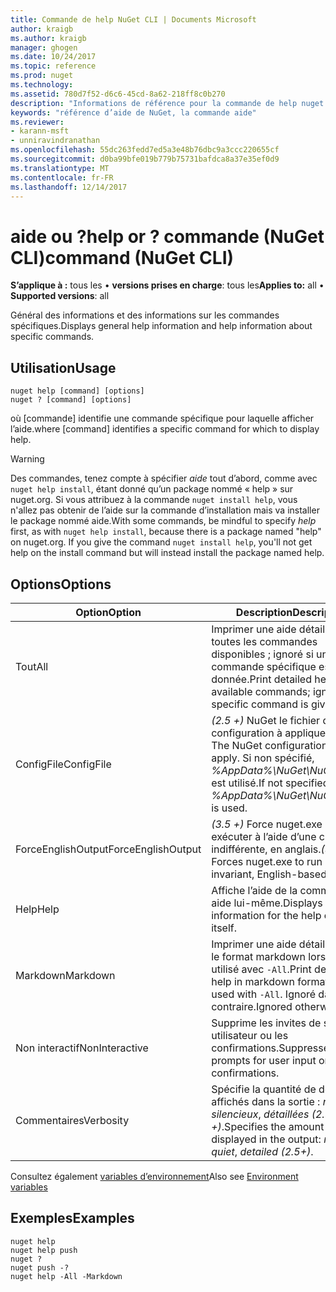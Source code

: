 ```yaml
---
title: Commande de help NuGet CLI | Documents Microsoft
author: kraigb
ms.author: kraigb
manager: ghogen
ms.date: 10/24/2017
ms.topic: reference
ms.prod: nuget
ms.technology: 
ms.assetid: 780d7f52-d6c6-45cd-8a62-218ff8c0b270
description: "Informations de référence pour la commande de help nuget.exe"
keywords: "référence d’aide de NuGet, la commande aide"
ms.reviewer:
- karann-msft
- unniravindranathan
ms.openlocfilehash: 55dc263fedd7ed5a3e48b76dbc9a3ccc220655cf
ms.sourcegitcommit: d0ba99bfe019b779b75731bafdca8a37e35ef0d9
ms.translationtype: MT
ms.contentlocale: fr-FR
ms.lasthandoff: 12/14/2017
---
```

# <a name="help-or--command-nuget-cli"></a><span data-ttu-id="5c742-104">aide ou ?</span><span class="sxs-lookup"><span data-stu-id="5c742-104">help or ?</span></span> <span data-ttu-id="5c742-105">commande (NuGet CLI)</span><span class="sxs-lookup"><span data-stu-id="5c742-105">command (NuGet CLI)</span></span>

<span data-ttu-id="5c742-106">**S’applique à :** tous les &bullet; **versions prises en charge**: tous les</span><span class="sxs-lookup"><span data-stu-id="5c742-106">**Applies to:** all &bullet; **Supported versions**: all</span></span>

<span data-ttu-id="5c742-107">Général des informations et des informations sur les commandes spécifiques.</span><span class="sxs-lookup"><span data-stu-id="5c742-107">Displays general help information and help information about specific commands.</span></span>

## <a name="usage"></a><span data-ttu-id="5c742-108">Utilisation</span><span class="sxs-lookup"><span data-stu-id="5c742-108">Usage</span></span>

```
nuget help [command] [options]
nuget ? [command] [options]
```

<span data-ttu-id="5c742-109">où [commande] identifie une commande spécifique pour laquelle afficher l’aide.</span><span class="sxs-lookup"><span data-stu-id="5c742-109">where [command] identifies a specific command for which to display help.</span></span>

> [!Warning]
> <span data-ttu-id="5c742-110">Des commandes, tenez compte à spécifier *aide* tout d’abord, comme avec `nuget help install`, étant donné qu’un package nommé « help » sur nuget.org. Si vous attribuez à la commande `nuget install help`, vous n'allez pas obtenir de l’aide sur la commande d’installation mais va installer le package nommé aide.</span><span class="sxs-lookup"><span data-stu-id="5c742-110">With some commands, be mindful to specify *help* first, as with `nuget help install`, because there is a package named "help" on nuget.org. If you give the command `nuget install help`, you'll not get help on the install command but will instead install the package named help.</span></span>

## <a name="options"></a><span data-ttu-id="5c742-111">Options</span><span class="sxs-lookup"><span data-stu-id="5c742-111">Options</span></span>

| <span data-ttu-id="5c742-112">Option</span><span class="sxs-lookup"><span data-stu-id="5c742-112">Option</span></span> | <span data-ttu-id="5c742-113">Description</span><span class="sxs-lookup"><span data-stu-id="5c742-113">Description</span></span> |
| --- | --- |
| <span data-ttu-id="5c742-114">Tout</span><span class="sxs-lookup"><span data-stu-id="5c742-114">All</span></span> | <span data-ttu-id="5c742-115">Imprimer une aide détaillée pour toutes les commandes disponibles ; ignoré si une commande spécifique est donnée.</span><span class="sxs-lookup"><span data-stu-id="5c742-115">Print detailed help for all available commands; ignored if a specific command is given.</span></span> |
| <span data-ttu-id="5c742-116">ConfigFile</span><span class="sxs-lookup"><span data-stu-id="5c742-116">ConfigFile</span></span> | <span data-ttu-id="5c742-117">*(2.5 +)*  NuGet le fichier de configuration à appliquer.</span><span class="sxs-lookup"><span data-stu-id="5c742-117">*(2.5+)* The NuGet configuration file to apply.</span></span> <span data-ttu-id="5c742-118">Si non spécifié, *%AppData%\NuGet\NuGet.Config* est utilisé.</span><span class="sxs-lookup"><span data-stu-id="5c742-118">If not specified, *%AppData%\NuGet\NuGet.Config* is used.</span></span> |
| <span data-ttu-id="5c742-119">ForceEnglishOutput</span><span class="sxs-lookup"><span data-stu-id="5c742-119">ForceEnglishOutput</span></span> | <span data-ttu-id="5c742-120">*(3.5 +)*  Force nuget.exe pour exécuter à l’aide d’une culture dite indifférente, en anglais.</span><span class="sxs-lookup"><span data-stu-id="5c742-120">*(3.5+)* Forces nuget.exe to run using an invariant, English-based culture.</span></span> |
| <span data-ttu-id="5c742-121">Help</span><span class="sxs-lookup"><span data-stu-id="5c742-121">Help</span></span> | <span data-ttu-id="5c742-122">Affiche l’aide de la commande aide lui-même.</span><span class="sxs-lookup"><span data-stu-id="5c742-122">Displays help information for the help command itself.</span></span> |
| <span data-ttu-id="5c742-123">Markdown</span><span class="sxs-lookup"><span data-stu-id="5c742-123">Markdown</span></span> | <span data-ttu-id="5c742-124">Imprimer une aide détaillée dans le format markdown lorsqu’il est utilisé avec `-All`.</span><span class="sxs-lookup"><span data-stu-id="5c742-124">Print detailed help in markdown format when used with `-All`.</span></span> <span data-ttu-id="5c742-125">Ignoré dans le cas contraire.</span><span class="sxs-lookup"><span data-stu-id="5c742-125">Ignored otherwise.</span></span> |
| <span data-ttu-id="5c742-126">Non interactif</span><span class="sxs-lookup"><span data-stu-id="5c742-126">NonInteractive</span></span> | <span data-ttu-id="5c742-127">Supprime les invites de saisie utilisateur ou les confirmations.</span><span class="sxs-lookup"><span data-stu-id="5c742-127">Suppresses prompts for user input or confirmations.</span></span> |
| <span data-ttu-id="5c742-128">Commentaires</span><span class="sxs-lookup"><span data-stu-id="5c742-128">Verbosity</span></span> | <span data-ttu-id="5c742-129">Spécifie la quantité de détails affichés dans la sortie : *normal*, *silencieux*, *détaillées (2.5 +)*.</span><span class="sxs-lookup"><span data-stu-id="5c742-129">Specifies the amount of detail displayed in the output: *normal*, *quiet*, *detailed (2.5+)*.</span></span> |

<span data-ttu-id="5c742-130">Consultez également [variables d’environnement](cli-ref-environment-variables.md)</span><span class="sxs-lookup"><span data-stu-id="5c742-130">Also see [Environment variables](cli-ref-environment-variables.md)</span></span>

## <a name="examples"></a><span data-ttu-id="5c742-131">Exemples</span><span class="sxs-lookup"><span data-stu-id="5c742-131">Examples</span></span>

```
nuget help
nuget help push
nuget ?
nuget push -?
nuget help -All -Markdown
```
